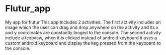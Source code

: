 # Flutur_app
My app for flutur
This app includes 2 activities.
The first activity includes an image which the user can drag and drop anywhere on the activity
and its x and y coordinates are constantly looged to the console.
The second activity include a textview, when it is clicked
instead of android keyboard it uses a custom android keyboard and 
display the keg pressed from the keyboard to the console.
